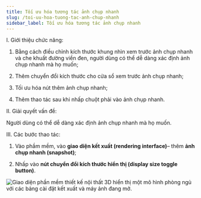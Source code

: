 ```yaml
---
title: Tối ưu hóa tương tác ảnh chụp nhanh
slug: /toi-uu-hoa-tuong-tac-anh-chup-nhanh
sidebar_label: Tối ưu hóa tương tác ảnh chụp nhanh
---
```


I. Giới thiệu chức năng:

1. Bằng cách điều chỉnh kích thước khung nhìn xem trước ảnh chụp nhanh và che khuất đường viền đen, người dùng có thể dễ dàng xác định ảnh chụp nhanh mà họ muốn;

2. Thêm chuyển đổi kích thước cho cửa sổ xem trước ảnh chụp nhanh;

3. Tối ưu hóa nút thêm ảnh chụp nhanh;

4. Thêm thao tác sau khi nhấp chuột phải vào ảnh chụp nhanh.

II. Giải quyết vấn đề:

Người dùng có thể dễ dàng xác định ảnh chụp nhanh mà họ muốn.

III. Các bước thao tác:

1. Vào phầm mềm, vào **giao diện kết xuất (rendering interface)**– thêm **ảnh chụp nhanh (snapshot)**;

2. Nhấp vào **nút chuyển đổi kích thước hiển thị (display size toggle button)**.

![Giao diện phần mềm thiết kế nội thất 3D hiển thị một mô hình phòng ngủ với các bảng cài đặt kết xuất và máy ảnh đang mở.](https://storage.googleapis.com/jegavn_kb/image_jegavn/244.1.png)